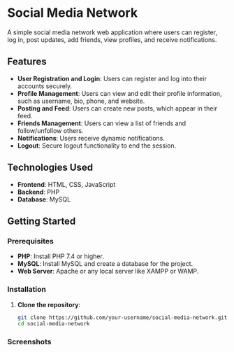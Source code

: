 # Social Media Network

A simple social media network web application where users can register, log in, post updates, add friends, view profiles, and receive notifications.

## Features

- **User Registration and Login**: Users can register and log into their accounts securely.
- **Profile Management**: Users can view and edit their profile information, such as username, bio, phone, and website.
- **Posting and Feed**: Users can create new posts, which appear in their feed.
- **Friends Management**: Users can view a list of friends and follow/unfollow others.
- **Notifications**: Users receive dynamic notifications.
- **Logout**: Secure logout functionality to end the session.

## Technologies Used

- **Frontend**: HTML, CSS, JavaScript
- **Backend**: PHP
- **Database**: MySQL

## Getting Started

### Prerequisites

- **PHP**: Install PHP 7.4 or higher.
- **MySQL**: Install MySQL and create a database for the project.
- **Web Server**: Apache or any local server like XAMPP or WAMP.

### Installation

1. **Clone the repository**:
   ```bash
   git clone https://github.com/your-username/social-media-network.git
   cd social-media-network
### Screenshots
